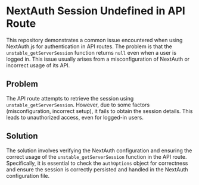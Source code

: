 # NextAuth Session Undefined in API Route

This repository demonstrates a common issue encountered when using NextAuth.js for authentication in API routes. The problem is that the `unstable_getServerSession` function returns `null` even when a user is logged in. This issue usually arises from a misconfiguration of NextAuth or incorrect usage of its API.

## Problem
The API route attempts to retrieve the session using `unstable_getServerSession`. However, due to some factors (misconfiguration, incorrect setup), it fails to obtain the session details. This leads to unauthorized access, even for logged-in users.

## Solution
The solution involves verifying the NextAuth configuration and ensuring the correct usage of the `unstable_getServerSession` function in the API route. Specifically, it is essential to check the `authOptions` object for correctness and ensure the session is correctly persisted and handled in the NextAuth configuration file.

